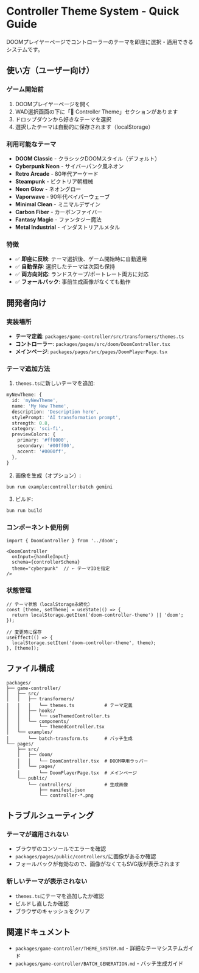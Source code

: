 # Controller Theme System - Quick Guide

DOOMプレイヤーページでコントローラーのテーマを即座に選択・適用できるシステムです。

## 使い方（ユーザー向け）

### ゲーム開始前
1. DOOMプレイヤーページを開く
2. WAD選択画面の下に「🎨 Controller Theme」セクションがあります
3. ドロップダウンから好きなテーマを選択
4. 選択したテーマは自動的に保存されます（localStorage）

### 利用可能なテーマ

- **DOOM Classic** - クラシックDOOMスタイル（デフォルト）
- **Cyberpunk Neon** - サイバーパンク風ネオン
- **Retro Arcade** - 80年代アーケード
- **Steampunk** - ビクトリア朝機械
- **Neon Glow** - ネオングロー
- **Vaporwave** - 90年代ベイパーウェーブ
- **Minimal Clean** - ミニマルデザイン
- **Carbon Fiber** - カーボンファイバー
- **Fantasy Magic** - ファンタジー魔法
- **Metal Industrial** - インダストリアルメタル

### 特徴

- ✅ **即座に反映**: テーマ選択後、ゲーム開始時に自動適用
- ✅ **自動保存**: 選択したテーマは次回も保持
- ✅ **両方向対応**: ランドスケープ/ポートレート両方に対応
- ✅ **フォールバック**: 事前生成画像がなくても動作

## 開発者向け

### 実装場所

- **テーマ定義**: `packages/game-controller/src/transformers/themes.ts`
- **コントローラー**: `packages/pages/src/doom/DoomController.tsx`
- **メインページ**: `packages/pages/src/pages/DoomPlayerPage.tsx`

### テーマ追加方法

1. `themes.ts`に新しいテーマを追加:
```typescript
myNewTheme: {
  id: 'myNewTheme',
  name: 'My New Theme',
  description: 'Description here',
  stylePrompt: 'AI transformation prompt',
  strength: 0.8,
  category: 'sci-fi',
  previewColors: {
    primary: '#ff0000',
    secondary: '#00ff00',
    accent: '#0000ff',
  },
}
```

2. 画像を生成（オプション）:
```bash
bun run example:controller:batch gemini
```

3. ビルド:
```bash
bun run build
```

### コンポーネント使用例

```tsx
import { DoomController } from '../doom';

<DoomController
  onInput={handleInput}
  schema={controllerSchema}
  theme="cyberpunk"  // ← テーマIDを指定
/>
```

### 状態管理

```tsx
// テーマ状態（localStorage永続化）
const [theme, setTheme] = useState(() => {
  return localStorage.getItem('doom-controller-theme') || 'doom';
});

// 変更時に保存
useEffect(() => {
  localStorage.setItem('doom-controller-theme', theme);
}, [theme]);
```

## ファイル構成

```
packages/
├── game-controller/
│   ├── src/
│   │   ├── transformers/
│   │   │   └── themes.ts           # テーマ定義
│   │   ├── hooks/
│   │   │   └── useThemedController.ts
│   │   └── components/
│   │       └── ThemedController.tsx
│   └── examples/
│       └── batch-transform.ts      # バッチ生成
└── pages/
    ├── src/
    │   ├── doom/
    │   │   └── DoomController.tsx  # DOOM専用ラッパー
    │   └── pages/
    │       └── DoomPlayerPage.tsx  # メインページ
    └── public/
        └── controllers/            # 生成画像
            ├── manifest.json
            └── controller-*.png
```

## トラブルシューティング

### テーマが適用されない
- ブラウザのコンソールでエラーを確認
- `packages/pages/public/controllers/`に画像があるか確認
- フォールバックが有効なので、画像がなくてもSVG版が表示されます

### 新しいテーマが表示されない
- `themes.ts`にテーマを追加したか確認
- ビルドし直したか確認
- ブラウザのキャッシュをクリア

## 関連ドキュメント

- `packages/game-controller/THEME_SYSTEM.md` - 詳細なテーマシステムガイド
- `packages/game-controller/BATCH_GENERATION.md` - バッチ生成ガイド
